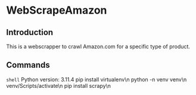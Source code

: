 # WebScrapeAmazon

## Introduction

This is a webscrapper to crawl Amazon.com for a specific type of product.

## Commands

`shell`
Python version: 3.11.4
pip install virtualenv\n
python -n venv venv\n
venv/Scripts/activate\n
pip install scrapy\n
